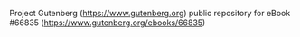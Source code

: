 Project Gutenberg (https://www.gutenberg.org) public repository for
eBook #66835 (https://www.gutenberg.org/ebooks/66835)
